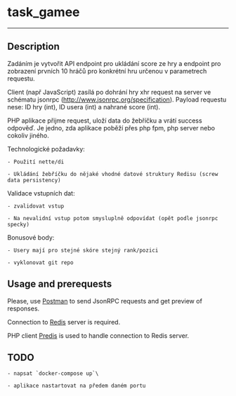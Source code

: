 # task_gamee
---------------------------------

## Description

Zadáním je vytvořit API endpoint pro ukládání score ze hry a endpoint pro zobrazení prvních 10 hráčů pro konkrétní hru určenou v parametrech requestu.

 

Client (např JavaScript) zasílá po dohrání hry xhr request na server ve schématu jsonrpc (http://www.jsonrpc.org/specification). Payload requestu nese: ID hry (int), ID usera (int) a nahrané score (int).

PHP aplikace přijme request, uloží data do žebříčku a vrátí success odpověď. Je jedno, zda aplikace poběží přes php fpm, php server nebo cokoliv jiného.

 

Technologické požadavky:

    - Použití nette/di

    - Ukládání žebříčku do nějaké vhodné datové struktury Redisu (screw data persistency)

 

Validace vstupních dat:

    - zvalidovat vstup

    - Na nevalidní vstup potom smysluplně odpovídat (opět podle jsonrpc specky)

 

Bonusové body:

    - Usery mají pro stejné skóre stejný rank/pozici
    
    - vyklonovat git repo

## Usage and prerequests

Please, use <a href="https://www.getpostman.com/" target="_blank">Postman</a> to send JsonRPC requests and get preview of responses.

Connection to <a href="https://redis.io/" target="_blank">Redis</a> server is required.

PHP client <a href="https://github.com/nrk/predis" target="_blank">Predis</a> is used to handle connection to Redis server.

## TODO

    - napsat `docker-compose up`\
    
    - aplikace nastartovat na předem daném portu
